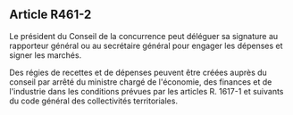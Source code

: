 Article R461-2
----
Le président du Conseil de la concurrence peut déléguer sa signature au
rapporteur général ou au secrétaire général pour engager les dépenses et signer
les marchés.

Des régies de recettes et de dépenses peuvent être créées auprès du conseil par
arrêté du ministre chargé de l'économie, des finances et de l'industrie dans les
conditions prévues par les articles R. 1617-1 et suivants du code général des
collectivités territoriales.
